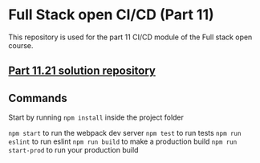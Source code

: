 # Full Stack open CI/CD (Part 11)

This repository is used for the part 11 CI/CD module of the Full stack open course.

## [Part 11.21 solution repository](./fullstackopen2021-part11.21)

## Commands

Start by running `npm install` inside the project folder

`npm start` to run the webpack dev server
`npm test` to run tests
`npm run eslint` to run eslint
`npm run build` to make a production build
`npm run start-prod` to run your production build
